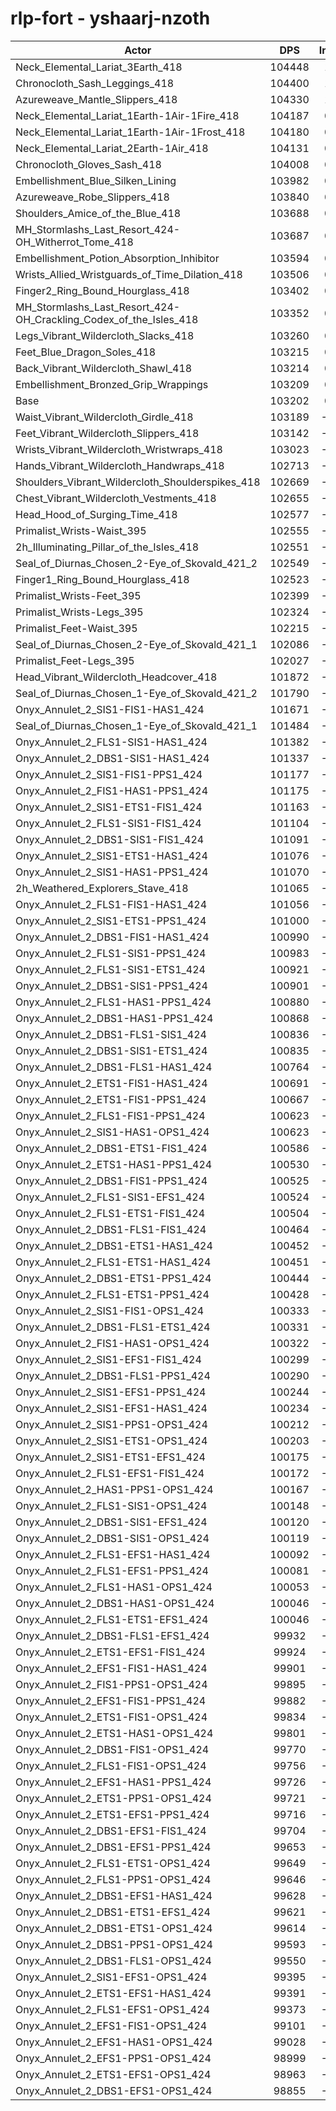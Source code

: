 # rlp-fort - yshaarj-nzoth
| Actor | DPS | Increase |
|---|:---:|:---:|
|Neck_Elemental_Lariat_3Earth_418|104448|1.21%|
|Chronocloth_Sash_Leggings_418|104400|1.16%|
|Azureweave_Mantle_Slippers_418|104330|1.09%|
|Neck_Elemental_Lariat_1Earth-1Air-1Fire_418|104187|0.95%|
|Neck_Elemental_Lariat_1Earth-1Air-1Frost_418|104180|0.95%|
|Neck_Elemental_Lariat_2Earth-1Air_418|104131|0.90%|
|Chronocloth_Gloves_Sash_418|104008|0.78%|
|Embellishment_Blue_Silken_Lining|103982|0.76%|
|Azureweave_Robe_Slippers_418|103840|0.62%|
|Shoulders_Amice_of_the_Blue_418|103688|0.47%|
|MH_Stormlashs_Last_Resort_424-OH_Witherrot_Tome_418|103687|0.47%|
|Embellishment_Potion_Absorption_Inhibitor|103594|0.38%|
|Wrists_Allied_Wristguards_of_Time_Dilation_418|103506|0.29%|
|Finger2_Ring_Bound_Hourglass_418|103402|0.19%|
|MH_Stormlashs_Last_Resort_424-OH_Crackling_Codex_of_the_Isles_418|103352|0.15%|
|Legs_Vibrant_Wildercloth_Slacks_418|103260|0.06%|
|Feet_Blue_Dragon_Soles_418|103215|0.01%|
|Back_Vibrant_Wildercloth_Shawl_418|103214|0.01%|
|Embellishment_Bronzed_Grip_Wrappings|103209|0.01%|
|Base|103202|0.00%|
|Waist_Vibrant_Wildercloth_Girdle_418|103189|-0.01%|
|Feet_Vibrant_Wildercloth_Slippers_418|103142|-0.06%|
|Wrists_Vibrant_Wildercloth_Wristwraps_418|103023|-0.17%|
|Hands_Vibrant_Wildercloth_Handwraps_418|102713|-0.47%|
|Shoulders_Vibrant_Wildercloth_Shoulderspikes_418|102669|-0.52%|
|Chest_Vibrant_Wildercloth_Vestments_418|102655|-0.53%|
|Head_Hood_of_Surging_Time_418|102577|-0.61%|
|Primalist_Wrists-Waist_395|102555|-0.63%|
|2h_Illuminating_Pillar_of_the_Isles_418|102551|-0.63%|
|Seal_of_Diurnas_Chosen_2-Eye_of_Skovald_421_2|102549|-0.63%|
|Finger1_Ring_Bound_Hourglass_418|102523|-0.66%|
|Primalist_Wrists-Feet_395|102399|-0.78%|
|Primalist_Wrists-Legs_395|102324|-0.85%|
|Primalist_Feet-Waist_395|102215|-0.96%|
|Seal_of_Diurnas_Chosen_2-Eye_of_Skovald_421_1|102086|-1.08%|
|Primalist_Feet-Legs_395|102027|-1.14%|
|Head_Vibrant_Wildercloth_Headcover_418|101872|-1.29%|
|Seal_of_Diurnas_Chosen_1-Eye_of_Skovald_421_2|101790|-1.37%|
|Onyx_Annulet_2_SIS1-FIS1-HAS1_424|101671|-1.48%|
|Seal_of_Diurnas_Chosen_1-Eye_of_Skovald_421_1|101484|-1.66%|
|Onyx_Annulet_2_FLS1-SIS1-HAS1_424|101382|-1.76%|
|Onyx_Annulet_2_DBS1-SIS1-HAS1_424|101337|-1.81%|
|Onyx_Annulet_2_SIS1-FIS1-PPS1_424|101177|-1.96%|
|Onyx_Annulet_2_FIS1-HAS1-PPS1_424|101175|-1.96%|
|Onyx_Annulet_2_SIS1-ETS1-FIS1_424|101163|-1.98%|
|Onyx_Annulet_2_FLS1-SIS1-FIS1_424|101104|-2.03%|
|Onyx_Annulet_2_DBS1-SIS1-FIS1_424|101091|-2.05%|
|Onyx_Annulet_2_SIS1-ETS1-HAS1_424|101076|-2.06%|
|Onyx_Annulet_2_SIS1-HAS1-PPS1_424|101070|-2.07%|
|2h_Weathered_Explorers_Stave_418|101065|-2.07%|
|Onyx_Annulet_2_FLS1-FIS1-HAS1_424|101056|-2.08%|
|Onyx_Annulet_2_SIS1-ETS1-PPS1_424|101000|-2.13%|
|Onyx_Annulet_2_DBS1-FIS1-HAS1_424|100990|-2.14%|
|Onyx_Annulet_2_FLS1-SIS1-PPS1_424|100983|-2.15%|
|Onyx_Annulet_2_FLS1-SIS1-ETS1_424|100921|-2.21%|
|Onyx_Annulet_2_DBS1-SIS1-PPS1_424|100901|-2.23%|
|Onyx_Annulet_2_FLS1-HAS1-PPS1_424|100880|-2.25%|
|Onyx_Annulet_2_DBS1-HAS1-PPS1_424|100868|-2.26%|
|Onyx_Annulet_2_DBS1-FLS1-SIS1_424|100836|-2.29%|
|Onyx_Annulet_2_DBS1-SIS1-ETS1_424|100835|-2.29%|
|Onyx_Annulet_2_DBS1-FLS1-HAS1_424|100764|-2.36%|
|Onyx_Annulet_2_ETS1-FIS1-HAS1_424|100691|-2.43%|
|Onyx_Annulet_2_ETS1-FIS1-PPS1_424|100667|-2.46%|
|Onyx_Annulet_2_FLS1-FIS1-PPS1_424|100623|-2.50%|
|Onyx_Annulet_2_SIS1-HAS1-OPS1_424|100623|-2.50%|
|Onyx_Annulet_2_DBS1-ETS1-FIS1_424|100586|-2.53%|
|Onyx_Annulet_2_ETS1-HAS1-PPS1_424|100530|-2.59%|
|Onyx_Annulet_2_DBS1-FIS1-PPS1_424|100525|-2.59%|
|Onyx_Annulet_2_FLS1-SIS1-EFS1_424|100524|-2.59%|
|Onyx_Annulet_2_FLS1-ETS1-FIS1_424|100504|-2.61%|
|Onyx_Annulet_2_DBS1-FLS1-FIS1_424|100464|-2.65%|
|Onyx_Annulet_2_DBS1-ETS1-HAS1_424|100452|-2.66%|
|Onyx_Annulet_2_FLS1-ETS1-HAS1_424|100451|-2.67%|
|Onyx_Annulet_2_DBS1-ETS1-PPS1_424|100444|-2.67%|
|Onyx_Annulet_2_FLS1-ETS1-PPS1_424|100428|-2.69%|
|Onyx_Annulet_2_SIS1-FIS1-OPS1_424|100333|-2.78%|
|Onyx_Annulet_2_DBS1-FLS1-ETS1_424|100331|-2.78%|
|Onyx_Annulet_2_FIS1-HAS1-OPS1_424|100322|-2.79%|
|Onyx_Annulet_2_SIS1-EFS1-FIS1_424|100299|-2.81%|
|Onyx_Annulet_2_DBS1-FLS1-PPS1_424|100290|-2.82%|
|Onyx_Annulet_2_SIS1-EFS1-PPS1_424|100244|-2.87%|
|Onyx_Annulet_2_SIS1-EFS1-HAS1_424|100234|-2.88%|
|Onyx_Annulet_2_SIS1-PPS1-OPS1_424|100212|-2.90%|
|Onyx_Annulet_2_SIS1-ETS1-OPS1_424|100203|-2.91%|
|Onyx_Annulet_2_SIS1-ETS1-EFS1_424|100175|-2.93%|
|Onyx_Annulet_2_FLS1-EFS1-FIS1_424|100172|-2.94%|
|Onyx_Annulet_2_HAS1-PPS1-OPS1_424|100167|-2.94%|
|Onyx_Annulet_2_FLS1-SIS1-OPS1_424|100148|-2.96%|
|Onyx_Annulet_2_DBS1-SIS1-EFS1_424|100120|-2.99%|
|Onyx_Annulet_2_DBS1-SIS1-OPS1_424|100119|-2.99%|
|Onyx_Annulet_2_FLS1-EFS1-HAS1_424|100092|-3.01%|
|Onyx_Annulet_2_FLS1-EFS1-PPS1_424|100081|-3.02%|
|Onyx_Annulet_2_FLS1-HAS1-OPS1_424|100053|-3.05%|
|Onyx_Annulet_2_DBS1-HAS1-OPS1_424|100046|-3.06%|
|Onyx_Annulet_2_FLS1-ETS1-EFS1_424|100046|-3.06%|
|Onyx_Annulet_2_DBS1-FLS1-EFS1_424|99932|-3.17%|
|Onyx_Annulet_2_ETS1-EFS1-FIS1_424|99924|-3.18%|
|Onyx_Annulet_2_EFS1-FIS1-HAS1_424|99901|-3.20%|
|Onyx_Annulet_2_FIS1-PPS1-OPS1_424|99895|-3.20%|
|Onyx_Annulet_2_EFS1-FIS1-PPS1_424|99882|-3.22%|
|Onyx_Annulet_2_ETS1-FIS1-OPS1_424|99834|-3.26%|
|Onyx_Annulet_2_ETS1-HAS1-OPS1_424|99801|-3.30%|
|Onyx_Annulet_2_DBS1-FIS1-OPS1_424|99770|-3.33%|
|Onyx_Annulet_2_FLS1-FIS1-OPS1_424|99756|-3.34%|
|Onyx_Annulet_2_EFS1-HAS1-PPS1_424|99726|-3.37%|
|Onyx_Annulet_2_ETS1-PPS1-OPS1_424|99721|-3.37%|
|Onyx_Annulet_2_ETS1-EFS1-PPS1_424|99716|-3.38%|
|Onyx_Annulet_2_DBS1-EFS1-FIS1_424|99704|-3.39%|
|Onyx_Annulet_2_DBS1-EFS1-PPS1_424|99653|-3.44%|
|Onyx_Annulet_2_FLS1-ETS1-OPS1_424|99649|-3.44%|
|Onyx_Annulet_2_FLS1-PPS1-OPS1_424|99646|-3.45%|
|Onyx_Annulet_2_DBS1-EFS1-HAS1_424|99628|-3.46%|
|Onyx_Annulet_2_DBS1-ETS1-EFS1_424|99621|-3.47%|
|Onyx_Annulet_2_DBS1-ETS1-OPS1_424|99614|-3.48%|
|Onyx_Annulet_2_DBS1-PPS1-OPS1_424|99593|-3.50%|
|Onyx_Annulet_2_DBS1-FLS1-OPS1_424|99550|-3.54%|
|Onyx_Annulet_2_SIS1-EFS1-OPS1_424|99395|-3.69%|
|Onyx_Annulet_2_ETS1-EFS1-HAS1_424|99391|-3.69%|
|Onyx_Annulet_2_FLS1-EFS1-OPS1_424|99373|-3.71%|
|Onyx_Annulet_2_EFS1-FIS1-OPS1_424|99101|-3.97%|
|Onyx_Annulet_2_EFS1-HAS1-OPS1_424|99028|-4.04%|
|Onyx_Annulet_2_EFS1-PPS1-OPS1_424|98999|-4.07%|
|Onyx_Annulet_2_ETS1-EFS1-OPS1_424|98963|-4.11%|
|Onyx_Annulet_2_DBS1-EFS1-OPS1_424|98855|-4.21%|
